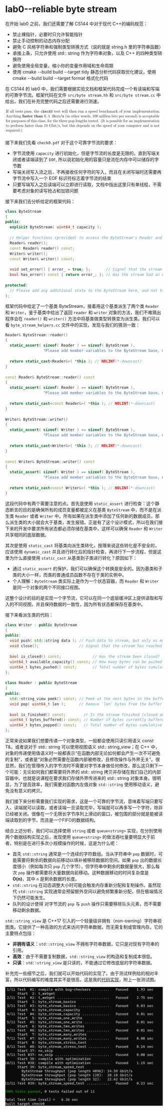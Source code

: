 # lab0--reliable byte stream

在开始 lab0 之前，我们还需要了解 CS144 中对于现代 C++的编码规范：

* 禁止裸指针，必要时只允许智能指针
* 禁止手动控制的动态内存分配
* 避免 C 风格字符串和强制类型转换方式（说的就是 string.h 里的字符串函数）
* 承接上条，只允许使用 std:: string 作为字符串对象，以及 C++ 的四种类型转换符
* 避免使用全局变量，缩小你的变量作用域和生命周期
* 使用 cmake --build build --target tidy 静态分析代码获取优化建议，使用 cmake --build build --target format 格式化代码



在 CS144 的 lab0 中，我们需要根据实验文档和框架代码完成一个有读端和写端的可靠字节流。框架代码在文件 `src/byte stream.hh` 和 `src/byte stream.cc` 中给出，我们在补充完整代码之后还需要进行测速。

![image-20250308151916020](https://raw.githubusercontent.com/QZQ54188/my_blog_img/main/image-20250308151916020.png)

接下来我们先看 `check0.pdf` 对于这个可靠字节流的要求：

* 字节流使用 `capacity` 进行初始化，但是字节流的长度是无限的，直到写端关闭或者读端读到了 `EOF`, 所以说初始化用的容量只是流在内存中可以储存的字节数
* 写端关闭写入流之后，不再接收任何字符的写入，而且在关闭写端时还需要再字节流中写入一个 EOF 标识符标志着字节流的结束
* 只要写端写入之后读端可以立即进行读取，文档中指出这里只有单线程，不需要考虑对象的读写抢占和加锁问题

接下来我们去分析给定的框架代码：

```c++
class ByteStream
{
public:
  explicit ByteStream( uint64_t capacity );

  // Helper functions (provided) to access the ByteStream's Reader and Writer interfaces
  Reader& reader();
  const Reader& reader() const;
  Writer& writer();
  const Writer& writer() const;

  void set_error() { error_ = true; };       // Signal that the stream suffered an error.
  bool has_error() const { return error_; }; // Has the stream had an error?

protected:
  // Please add any additional state to the ByteStream here, and not to the Writer and Reader interfaces.
};
```

框架代码中给定了一个基类 ByteStream，接着用这个基类派生了两个类 `Reader` 和 `Writer`，鉴于基类中给出了返回 `reader` 和 `writer` 对象的方法，我们不难猜出程序会在 `reader()` 和 `writer()` 方法中将基类做类型转换变为派生类。我们可以看 `byte_stream_helpers.cc` 文件中的实现，发现与我们的猜测一致：

```C++
Reader& ByteStream::reader()
{
  static_assert( sizeof( Reader ) == sizeof( ByteStream ),
                 "Please add member variables to the ByteStream base, not the ByteStream Reader." );

  return static_cast<Reader&>( *this ); // NOLINT(*-downcast)
}

const Reader& ByteStream::reader() const
{
  static_assert( sizeof( Reader ) == sizeof( ByteStream ),
                 "Please add member variables to the ByteStream base, not the ByteStream Reader." );

  return static_cast<const Reader&>( *this ); // NOLINT(*-downcast)
}

Writer& ByteStream::writer()
{
  static_assert( sizeof( Writer ) == sizeof( ByteStream ),
                 "Please add member variables to the ByteStream base, not the ByteStream Writer." );

  return static_cast<Writer&>( *this ); // NOLINT(*-downcast)
}

const Writer& ByteStream::writer() const
{
  static_assert( sizeof( Writer ) == sizeof( ByteStream ),
                 "Please add member variables to the ByteStream base, not the ByteStream Writer." );

  return static_cast<const Writer&>( *this ); // NOLINT(*-downcast)
}
```

这段代码中有两个需要注意的点。首先是使用 `static_assert` 进行检查：这个静态断言的目的是确保所有的成员变量都被定义在基类 `ByteStream` 中，而不是在派生类 `Reader` 或者 `Writer` 中。所有如果在派生类中添加了任何新的数据成员，那么派生类的大小就会大于基类，发生报错。正是有了这个设计模式，所以在我们接下来的开发中要求所有状态都必须存储在基类中，这样可以确保 `Reader` 和 `Writer` 共享相同的底层数据。

其次是使用 `static_cast` 将基类向派生类转化，按理来说这些转化是不安全的，应该使用 `dynamic_cast` 并且进行转化后的指针检查，再进行下一步流程，但是这里为什么直接使用 `static_cast` 从基类到子类进行转化？原因如下：

* 通过 `static_assert` 的保护，我们可以确保这个转换是安全的。因为基类和子类的大小一样，而类的普通成员函数不存在于类的实例中。
* 个人理解：`ByteStream` 类实际上是作为一个状态容器，而 `Reader` 和 `Writer` 是同一个对象的两个不同接口视图。

这整个设计的目的是实现一个字节流，它可以在同一个底层缓冲区上提供读取和写入的不同视图，并且保持数据的一致性，因为所有状态都保存在基类中。

接下来看派生类的代码：

```C++
class Writer : public ByteStream
{
public:
  void push( std::string data ); // Push data to stream, but only as much as available capacity allows.
  void close();                  // Signal that the stream has reached its ending. Nothing more will be written.

  bool is_closed() const;              // Has the stream been closed?
  uint64_t available_capacity() const; // How many bytes can be pushed to the stream right now?
  uint64_t bytes_pushed() const;       // Total number of bytes cumulatively pushed to the stream
};

class Reader : public ByteStream
{
public:
  std::string_view peek() const; // Peek at the next bytes in the buffer
  void pop( uint64_t len );      // Remove `len` bytes from the buffer

  bool is_finished() const;        // Is the stream finished (closed and fully popped)?
  uint64_t bytes_buffered() const; // Number of bytes currently buffered (pushed and not popped)
  uint64_t bytes_popped() const;   // Total number of bytes cumulatively popped from stream
};
```

正常来说如果我们想要传递一个对象类型，一般都会使用只读引用语义 const T&，或者说对于 std:: string 可以使用视图语义 std:: string_view；在 C++ 中，对象的传递使用值语义时一般都表示“在函数内部无论如何都会产生一次不可避免的复制”，或者是“对象必然需要在函数内部被修改，且修改操作与外界无关”。很显然，我们在管理传入的字节流时不需要对字节本身做任何修改，那么这只剩下一个可能：无论如何我们都需要将外界的 std:: string 拷贝并存储在我们自己的内部容器中。也就是说课程在要求我们存储外界传进来的 std:: string 对象本身。很明显，为了提高效率，我们需要对函数内左值对象 `std::string` 使用移动语义，避免没有意义的拷贝。

我们接下来分析需要我们实现的需求，这是一个可靠的字节流，意味着写端只要写入，读端就可以读取，或者读端一旦读取完毕，写端就可以再多写一个字符，除非已经被关闭。很像在一个无限长字节序列上滑动的窗口，被包围的部分就是能被读端读取到的字节，而且是一个FIFO的数据结构。

结合上述分析，我们可以选择使用 `string` 或者 `queue<string>` 实现，在分别使用两个数据结构实现之后，发现使用 `queue<string>` 的做法吞吐量要明显大于前者，特别是在进行多次小规模操作的时候，这是为什么呢：

* 首先 `std::string` 通常是一个连续的字符数组。当从字符串中 `pop` 数据时，可能需要将剩余的数据向前移动以填补被移除数据的空间。如果 `pop` 出的数据长度很小（例如每次只 `pop` 几个字节），但字符串中剩余的数据量很大，那么每次 `pop` 操作都需要将大量数据向前移动。这种数据移动的时间复杂度是 **O(n)**，其中 `n` 是剩余数据的长度。
* `std::string` 在动态调整大小时可能会触发内存重新分配和复制操作。虽然现代 `std::string` 实现通常会预留额外空间以避免频繁重新分配，但在极端情况下仍然可能发生。
* 队列的设计使得 对字节流的 `pop` 与 `push` 操作只需要移除队头元素，而不需要移动剩余数据。

`std::string_view` 是 C++17 引入的一个轻量级非拥有（non-owning）字符串视图类。它提供了一种高效的方式来访问字符串数据，而无需复制或管理内存。它的主要特点包括：

- **非拥有语义**：`std::string_view` 不拥有字符串数据，它只是对现有字符串的引用。
- **高效**：由于不需要复制数据，`std::string_view` 的构造和复制成本很低。
- **只读**：`std::string_view` 是只读的，不能通过它修改底层的字符串数据。

补充完一些细节之后，我们就可以开始代码的实现了。由于测试样例给的相对丰富，所以代码编写的难度其实不是很高，这是我的[代码实现](https://github.com/QZQ54188/minnow)，附上一张测试图。

![image-20250313192003129](https://raw.githubusercontent.com/QZQ54188/my_blog_img/main/image-20250313192003129.png)



